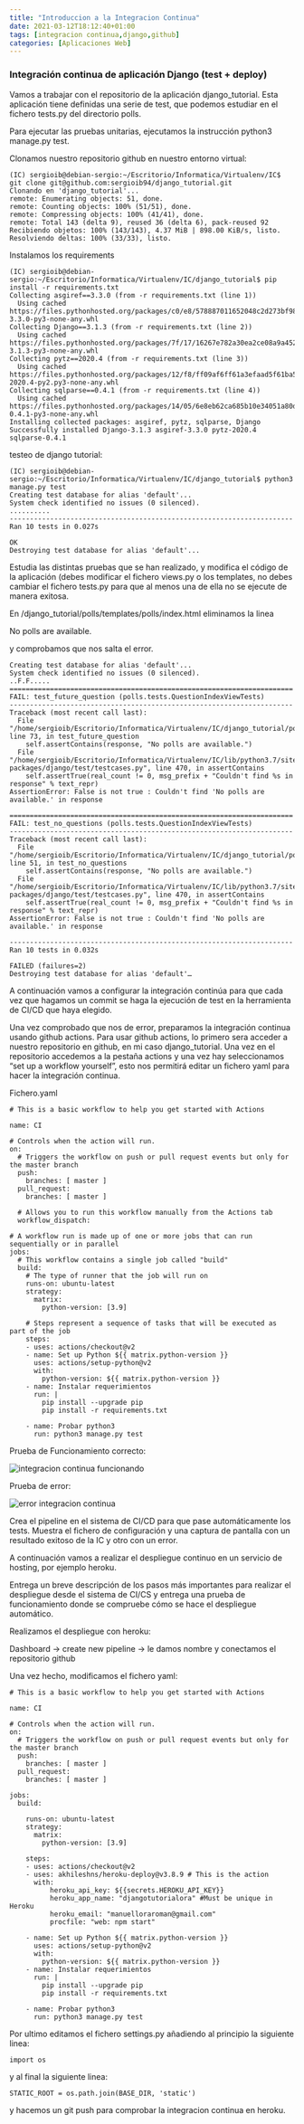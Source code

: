 ```yaml
---
title: "Introduccion a la Integracion Continua"
date: 2021-03-12T18:12:40+01:00
tags: [integracion continua,django,github]
categories: [Aplicaciones Web]
---
```


### **Integración continua de aplicación Django (test + deploy)** ###

Vamos a trabajar con el repositorio de la aplicación django_tutorial. Esta aplicación tiene definidas una serie de test, que podemos estudiar en el fichero tests.py del directorio polls.

Para ejecutar las pruebas unitarias, ejecutamos la instrucción python3 manage.py test.

Clonamos nuestro repositorio github en nuestro entorno virtual:

~~~
(IC) sergioib@debian-sergio:~/Escritorio/Informatica/Virtualenv/IC$ git clone git@github.com:sergioib94/django_tutorial.git
Clonando en 'django_tutorial'...
remote: Enumerating objects: 51, done.
remote: Counting objects: 100% (51/51), done.
remote: Compressing objects: 100% (41/41), done.
remote: Total 143 (delta 9), reused 36 (delta 6), pack-reused 92
Recibiendo objetos: 100% (143/143), 4.37 MiB | 898.00 KiB/s, listo.
Resolviendo deltas: 100% (33/33), listo.
~~~

Instalamos los requirements

~~~
(IC) sergioib@debian-sergio:~/Escritorio/Informatica/Virtualenv/IC/django_tutorial$ pip install -r requirements.txt
Collecting asgiref==3.3.0 (from -r requirements.txt (line 1))
  Using cached https://files.pythonhosted.org/packages/c0/e8/578887011652048c2d273bf98839a11020891917f3aa638a0bc9ac04d653/asgiref-3.3.0-py3-none-any.whl
Collecting Django==3.1.3 (from -r requirements.txt (line 2))
  Using cached https://files.pythonhosted.org/packages/7f/17/16267e782a30ea2ce08a9a452c1db285afb0ff226cfe3753f484d3d65662/Django-3.1.3-py3-none-any.whl
Collecting pytz==2020.4 (from -r requirements.txt (line 3))
  Using cached https://files.pythonhosted.org/packages/12/f8/ff09af6ff61a3efaad5f61ba5facdf17e7722c4393f7d8a66674d2dbd29f/pytz-2020.4-py2.py3-none-any.whl
Collecting sqlparse==0.4.1 (from -r requirements.txt (line 4))
  Using cached https://files.pythonhosted.org/packages/14/05/6e8eb62ca685b10e34051a80d7ea94b7137369d8c0be5c3b9d9b6e3f5dae/sqlparse-0.4.1-py3-none-any.whl
Installing collected packages: asgiref, pytz, sqlparse, Django
Successfully installed Django-3.1.3 asgiref-3.3.0 pytz-2020.4 sqlparse-0.4.1
~~~

testeo de django tutorial:

~~~
(IC) sergioib@debian-sergio:~/Escritorio/Informatica/Virtualenv/IC/django_tutorial$ python3 manage.py test
Creating test database for alias 'default'...
System check identified no issues (0 silenced).
..........
----------------------------------------------------------------------
Ran 10 tests in 0.027s

OK
Destroying test database for alias 'default'...
~~~

Estudia las distintas pruebas que se han realizado, y modifica el código de la aplicación (debes modificar el fichero views.py o los templates, no debes cambiar el fichero tests.py para que al menos una de ella no se ejecute de manera exitosa.

En /django_tutorial/polls/templates/polls/index.html eliminamos la linea <p>No polls are available.</p> y comprobamos que nos salta el error.

~~~
Creating test database for alias 'default'...
System check identified no issues (0 silenced).
..F.F.....
======================================================================
FAIL: test_future_question (polls.tests.QuestionIndexViewTests)
----------------------------------------------------------------------
Traceback (most recent call last):
  File "/home/sergioib/Escritorio/Informatica/Virtualenv/IC/django_tutorial/polls/tests.py", line 73, in test_future_question
    self.assertContains(response, "No polls are available.")
  File "/home/sergioib/Escritorio/Informatica/Virtualenv/IC/lib/python3.7/site-packages/django/test/testcases.py", line 470, in assertContains
    self.assertTrue(real_count != 0, msg_prefix + "Couldn't find %s in response" % text_repr)
AssertionError: False is not true : Couldn't find 'No polls are available.' in response

======================================================================
FAIL: test_no_questions (polls.tests.QuestionIndexViewTests)
----------------------------------------------------------------------
Traceback (most recent call last):
  File "/home/sergioib/Escritorio/Informatica/Virtualenv/IC/django_tutorial/polls/tests.py", line 51, in test_no_questions
    self.assertContains(response, "No polls are available.")
  File "/home/sergioib/Escritorio/Informatica/Virtualenv/IC/lib/python3.7/site-packages/django/test/testcases.py", line 470, in assertContains
    self.assertTrue(real_count != 0, msg_prefix + "Couldn't find %s in response" % text_repr)
AssertionError: False is not true : Couldn't find 'No polls are available.' in response

----------------------------------------------------------------------
Ran 10 tests in 0.032s

FAILED (failures=2)
Destroying test database for alias 'default'…
~~~

A continuación vamos a configurar la integración continúa para que cada vez que hagamos un commit se haga la ejecución de test en la herramienta de CI/CD que haya elegido.

Una vez comprobado que nos de error, preparamos la integración continua usando github actions. Para usar github actions, lo primero sera acceder a nuestro repositorio en github, en mi caso django_tutorial. Una vez en el repositorio accedemos a la pestaña actions y una vez hay seleccionamos “set up a workflow yourself”, esto nos permitirá editar un fichero yaml para hacer la integración continua.

Fichero.yaml

~~~
# This is a basic workflow to help you get started with Actions

name: CI

# Controls when the action will run. 
on:
  # Triggers the workflow on push or pull request events but only for the master branch
  push:
    branches: [ master ]
  pull_request:
    branches: [ master ]

  # Allows you to run this workflow manually from the Actions tab
  workflow_dispatch:

# A workflow run is made up of one or more jobs that can run sequentially or in parallel
jobs:
  # This workflow contains a single job called "build"
  build:
    # The type of runner that the job will run on
    runs-on: ubuntu-latest
    strategy:
      matrix:
        python-version: [3.9]

    # Steps represent a sequence of tasks that will be executed as part of the job
    steps:
    - uses: actions/checkout@v2
    - name: Set up Python ${{ matrix.python-version }}
      uses: actions/setup-python@v2
      with:
        python-version: ${{ matrix.python-version }}
    - name: Instalar requerimientos
      run: |
        pip install --upgrade pip
        pip install -r requirements.txt
      
    - name: Probar python3
      run: python3 manage.py test
~~~

Prueba de Funcionamiento correcto:

![integracion continua funcionando](/integracion-continua/buen_ic.png)

Prueba de error:

![error integracion continua](/integracion-continua/error_ic.png)

Crea el pipeline en el sistema de CI/CD para que pase automáticamente los tests. Muestra el fichero de configuración y una captura de pantalla con un resultado exitoso de la IC y otro con un error.

A continuación vamos a realizar el despliegue continuo en un servicio de hosting, por ejemplo heroku.

Entrega un breve descripción de los pasos más importantes para realizar el despliegue desde el sistema de CI/CS y entrega una prueba de funcionamiento donde se compruebe cómo se hace el despliegue automático.

Realizamos el despliegue con heroku:

Dashboard → create new pipeline → le damos nombre y conectamos el repositorio github

Una vez hecho, modificamos el fichero yaml:

~~~
# This is a basic workflow to help you get started with Actions

name: CI

# Controls when the action will run. 
on:
  # Triggers the workflow on push or pull request events but only for the master branch
  push:
    branches: [ master ]
  pull_request:
    branches: [ master ]

jobs:
  build:

    runs-on: ubuntu-latest
    strategy:
      matrix:
        python-version: [3.9]

    steps:
    - uses: actions/checkout@v2
    - uses: akhileshns/heroku-deploy@v3.8.9 # This is the action
      with:
          heroku_api_key: ${{secrets.HEROKU_API_KEY}}
          heroku_app_name: "djangotutorialora" #Must be unique in Heroku
          heroku_email: "manuelloraroman@gmail.com"
          procfile: "web: npm start"    

    - name: Set up Python ${{ matrix.python-version }}
      uses: actions/setup-python@v2
      with:
        python-version: ${{ matrix.python-version }}
    - name: Instalar requerimientos
      run: |
        pip install --upgrade pip
        pip install -r requirements.txt
      
    - name: Probar python3
      run: python3 manage.py test
~~~

Por ultimo editamos el fichero settings.py añadiendo al principio la siguiente linea:

~~~
import os
~~~

y al final la siguiente linea:

~~~
STATIC_ROOT = os.path.join(BASE_DIR, 'static')
~~~

y hacemos un git push para comprobar la integracion continua en heroku.